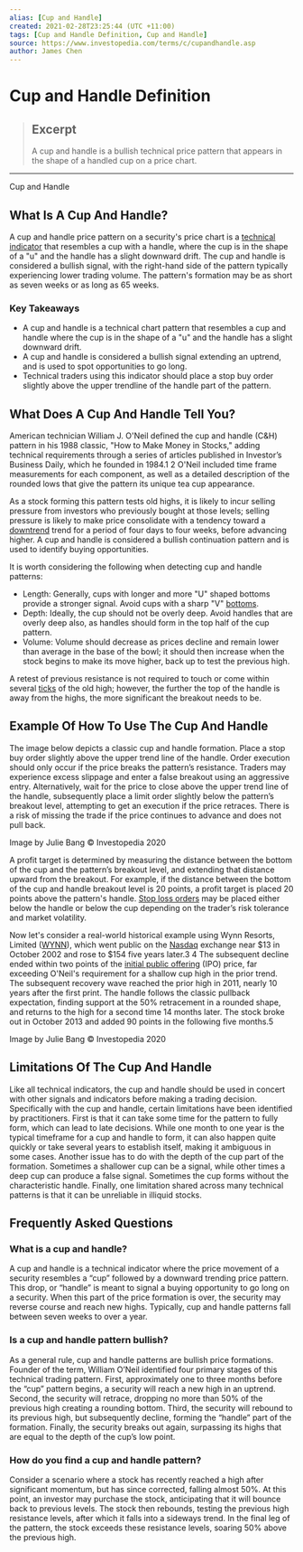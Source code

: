 ```yaml
---
alias: [Cup and Handle]
created: 2021-02-28T23:25:44 (UTC +11:00)
tags: [Cup and Handle Definition, Cup and Handle]
source: https://www.investopedia.com/terms/c/cupandhandle.asp
author: James Chen
---
```


# Cup and Handle Definition

> ## Excerpt
> A cup and handle is a bullish technical price pattern that appears in the shape of a handled cup on a price chart.

---

Cup and Handle
## What Is A Cup And Handle?

A cup and handle price pattern on a security's price chart is a [technical indicator](https://www.investopedia.com/terms/t/technicalindicator.asp) that resembles a cup with a handle, where the cup is in the shape of a "u" and the handle has a slight downward drift. The cup and handle is considered a bullish signal, with the right-hand side of the pattern typically experiencing lower trading volume. The pattern's formation may be as short as seven weeks or as long as 65 weeks.

### Key Takeaways

-   A cup and handle is a technical chart pattern that resembles a cup and handle where the cup is in the shape of a "u" and the handle has a slight downward drift.
-   A cup and handle is considered a bullish signal extending an uptrend, and is used to spot opportunities to go long.
-   Technical traders using this indicator should place a stop buy order slightly above the upper trendline of the handle part of the pattern.

## What Does A Cup And Handle Tell You?

American technician William J. O'Neil defined the cup and handle (C&H) pattern in his 1988 classic, "How to Make Money in Stocks," adding technical requirements through a series of articles published in Investor’s Business Daily, which he founded in 1984.1 2 O'Neil included time frame measurements for each component, as well as a detailed description of the rounded lows that give the pattern its unique tea cup appearance.

As a stock forming this pattern tests old highs, it is likely to incur selling pressure from investors who previously bought at those levels; selling pressure is likely to make price consolidate with a tendency toward a [downtrend](https://www.investopedia.com/terms/d/downtrend.asp) trend for a period of four days to four weeks, before advancing higher. A cup and handle is considered a bullish continuation pattern and is used to identify buying opportunities.

It is worth considering the following when detecting cup and handle patterns:

-   Length: Generally, cups with longer and more "U" shaped bottoms provide a stronger signal. Avoid cups with a sharp "V" [bottoms](https://www.investopedia.com/terms/b/bottom.asp).
-   Depth: Ideally, the cup should not be overly deep. Avoid handles that are overly deep also, as handles should form in the top half of the cup pattern.
-   Volume: Volume should decrease as prices decline and remain lower than average in the base of the bowl; it should then increase when the stock begins to make its move higher, back up to test the previous high.

A retest of previous resistance is not required to touch or come within several [ticks](https://www.investopedia.com/terms/t/tick.asp) of the old high; however, the further the top of the handle is away from the highs, the more significant the breakout needs to be.

## Example Of How To Use The Cup And Handle

The image below depicts a classic cup and handle formation. Place a stop buy order slightly above the upper trend line of the handle. Order execution should only occur if the price breaks the pattern’s resistance. Traders may experience excess slippage and enter a false breakout using an aggressive entry. Alternatively, wait for the price to close above the upper trend line of the handle, subsequently place a limit order slightly below the pattern’s breakout level, attempting to get an execution if the price retraces. There is a risk of missing the trade if the price continues to advance and does not pull back.

Image by Julie Bang © Investopedia 2020

A profit target is determined by measuring the distance between the bottom of the cup and the pattern’s breakout level, and extending that distance upward from the breakout. For example, if the distance between the bottom of the cup and handle breakout level is 20 points, a profit target is placed 20 points above the pattern's handle. [Stop loss orders](https://www.investopedia.com/terms/s/stop-lossorder.asp) may be placed either below the handle or below the cup depending on the trader’s risk tolerance and market volatility.

Now let's consider a real-world historical example using Wynn Resorts, Limited ([WYNN](https://www.investopedia.com/markets/quote?tvwidgetsymbol=wynn)), which went public on the [Nasdaq](https://www.investopedia.com/terms/n/nasdaq.asp) exchange near $13 in October 2002 and rose to $154 five years later.3 4 The subsequent decline ended within two points of the [initial public offering](https://www.investopedia.com/terms/i/ipo.asp) (IPO) price, far exceeding O'Neil's requirement for a shallow cup high in the prior trend. The subsequent recovery wave reached the prior high in 2011, nearly 10 years after the first print. The handle follows the classic pullback expectation, finding support at the 50% retracement in a rounded shape, and returns to the high for a second time 14 months later. The stock broke out in October 2013 and added 90 points in the following five months.5

Image by Julie Bang © Investopedia 2020

## Limitations Of The Cup And Handle

Like all technical indicators, the cup and handle should be used in concert with other signals and indicators before making a trading decision. Specifically with the cup and handle, certain limitations have been identified by practitioners. First is that it can take some time for the pattern to fully form, which can lead to late decisions. While one month to one year is the typical timeframe for a cup and handle to form, it can also happen quite quickly or take several years to establish itself, making it ambiguous in some cases. Another issue has to do with the depth of the cup part of the formation. Sometimes a shallower cup can be a signal, while other times a deep cup can produce a false signal. Sometimes the cup forms without the characteristic handle. Finally, one limitation shared across many technical patterns is that it can be unreliable in illiquid stocks.

## Frequently Asked Questions

### What is a cup and handle?

A cup and handle is a technical indicator where the price movement of a security resembles a “cup” followed by a downward trending price pattern. This drop, or “handle” is meant to signal a buying opportunity to go long on a security. When this part of the price formation is over, the security may reverse course and reach new highs. Typically, cup and handle patterns fall between seven weeks to over a year.

### Is a cup and handle pattern bullish?

As a general rule, cup and handle patterns are bullish price formations. Founder of the term, William O’Neil identified four primary stages of this technical trading pattern. First, approximately one to three months before the “cup” pattern begins, a security will reach a new high in an uptrend. Second, the security will retrace, dropping no more than 50% of the previous high creating a rounding bottom. Third, the security will rebound to its previous high, but subsequently decline, forming the “handle” part of the formation. Finally, the security breaks out again, surpassing its highs that are equal to the depth of the cup’s low point. 

### How do you find a cup and handle pattern?

Consider a scenario where a stock has recently reached a high after significant momentum, but has since corrected, falling almost 50%. At this point, an investor may purchase the stock, anticipating that it will bounce back to previous levels. The stock then rebounds, testing the previous high resistance levels, after which it falls into a sideways trend. In the final leg of the pattern, the stock exceeds these resistance levels, soaring 50% above the previous high.
